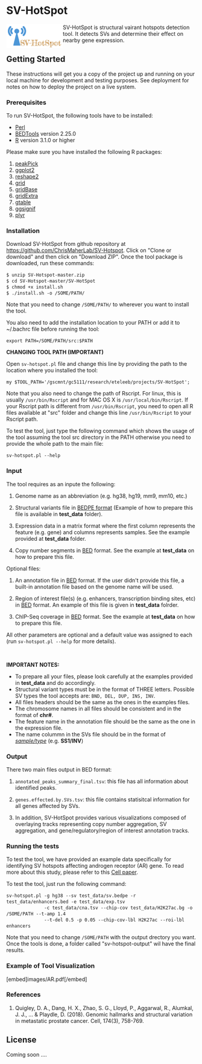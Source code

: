 # SV-HotSpot
<img align="left" width="150" src="images/logo.png">
SV-HotSpot is structural vairant hotspots detection tool. It detects SVs and determine their effect on nearby gene expression. 

##
## Getting Started

These instructions will get you a copy of the project up and running on your local machine for development and testing purposes. See deployment for notes on how to deploy the project on a live system.

### Prerequisites

To run SV-HotSpot, the following tools have to be installed:

* [Perl](https://www.perl.org/get.html)  
* [BEDTools](https://bedtools.readthedocs.io/en/latest/) version 2.25.0
* [R](https://www.r-project.org/) version 3.1.0 or higher 

Please make sure you have installed the following R packages:

 1. [peakPick](https://cran.r-project.org/web/packages/peakPick/vignettes/peakPick-vignette.html)
 2. [ggplot2](https://cran.r-project.org/web/packages/ggplot2/index.html)
 3. [reshape2](https://cran.r-project.org/web/packages/reshape2/)
 4. [grid](https://www.rdocumentation.org/packages/grid/versions/3.5.1)
 5. [gridBase](https://cran.r-project.org/web/packages/gridBase/index.html)
 6. [gridExtra](https://cran.r-project.org/web/packages/gridExtra/index.html)
 7. [gtable](https://cran.r-project.org/web/packages/gtable/index.html)
 8. [ggsignif](https://cran.r-project.org/web/packages/ggsignif/vignettes/intro.html)
 9. [plyr](https://cran.r-project.org/web/packages/plyr/index.html)

### Installation

Download SV-HotSpot from github repository at https://github.com/ChrisMaherLab/SV-Hotspot. Click on "Clone or download" and then click on "Download ZIP".  Once the tool package is downloaded, run these commands:

```
$ unzip SV-Hotspot-master.zip
$ cd SV-Hotspot-master/SV-HotSpot
$ chmod +x install.sh
$ ./install.sh -o /SOME/PATH/
```

Note that you need to change ```/SOME/PATH/``` to wherever you want to install the tool. 
 
You also need to add the installation location to your PATH or add it to ~/.bachrc file before running the tool: 

```
export PATH=/SOME/PATH/src:$PATH
```
<b>CHANGING TOOL PATH (IMPORTANT) </b>

Open ```sv-hotspot.pl``` file and change this line by providing the path to the location where you installed the tool: 

```
my $TOOL_PATH='/gscmnt/gc5111/research/eteleeb/projects/SV-HotSpot';
```
Note that you also need to change the path of Rscript. For linux, this is usually ```/usr/bin/Rscript``` and for MAC OS X is ```/usr/local/bin/Rscript```. If your Rscript path is different from ```/usr/bin/Rscript```, you need to open all R files available at "src" folder and change this line ```/usr/bin/Rscript``` to your Rscript path. 

To test the tool, just type the following command which shows the usage of the tool assuming the tool src directory in the PATH otherwise you need to provide the whole path to the main file:

```
sv-hotspot.pl --help
```

### Input 
The tool requires as an inpute the following:

1. Genome name as an abbreviation (e.g. hg38, hg19, mm9, mm10, etc.)

2. Structural variants file in [BEDPE format](https://bedtools.readthedocs.io/en/latest/content/general-usage.html#bedpe-format) (Example of how to prepare this file is available in <b>test_data</b> folder).

3. Expression data in a matrix format where the first column represents the feature (e.g. gene) and columns represents samples. See the example provided at <b>test_data</b> folder. 

4. Copy number segments in [BED](https://genome.ucsc.edu/FAQ/FAQformat.html) format. See the example at <b>test_data</b> on how to prepare this file.  

Optional files: 

1. An annotation file in [BED](https://genome.ucsc.edu/FAQ/FAQformat.html) format. If the user didn't provide this file, a built-in annotation file based on the genome name will be used. 

1. Region of interest file(s) (e.g. enhancers, transcription binding sites, etc) in [BED](https://genome.ucsc.edu/FAQ/FAQformat.html) format. An example of this file is given in <b>test_data</b> folrder. 

2. ChIP-Seq coverage in [BED](https://genome.ucsc.edu/FAQ/FAQformat.html) format. See the example at <b>test_data</b> on how to prepare this file.  

All other parameters are optional and a default value was assigned to each (run ```sv-hotspot.pl --help``` for more details). 

<br>

<b>IMPORTANT NOTES:</b>

* To prepare all your files, please look carefully at the examples provided in <b>test_data</b> and do accordingly. 
* Structural variant types must be in the format of THREE letters. Possible SV types the tool accepts are: ```BND, DEL, DUP, INS, INV```. 
* All files headers should be the same as the ones in the examples files. 
* The chromosome names in all files should be consistent and in the format of <b>chr#</b>. 
* The feature name in the annotation file should be the same as the one in the expression file. 
* The name colummn in the SVs file should be in the format of <u><i>sample/type</i></u> (e.g. <b>SS1/INV</b>)

### Output 
There two main files output in BED format: 

1. ```annotated_peaks_summary_final.tsv```: this file has all information about identified peaks. 

2. ```genes.effected.by.SVs.tsv```: this file contains statisitcal information for all genes affected by SVs.

3. In addition, SV-HotSpot provides various visualizations composed of overlaying tracks representing copy number aggregation, SV aggregation, and gene/regulatory/region of interest annotation tracks. 

### Running the tests

To test the tool, we have provided an example data specifically for identifying SV hotspots affecting androgen receptor (AR) gene. To read more about this study, please refer to this [Cell paper](https://www.cell.com/cell/abstract/S0092-8674(18)30842-0).

To test the tool, just run the following command:

```
sv-hotspot.pl -g hg38 --sv test_data/sv.bedpe -r test_data/enhancers.bed -e test_data/exp.tsv 
              -c test_data/cna.tsv --chip-cov test_data/H2K27ac.bg -o /SOME/PATH --t-amp 1.4 
              --t-del 0.5 -p 0.05 --chip-cov-lbl H2K27ac --roi-lbl enhancers
```

Note that you need to change ```/SOME/PATH``` with the output drectory you want. Once the tools is done, a folder called "sv-hotspot-output" wil have the final results. 

### Example of Tool Visualization 
[embed]images/AR.pdf[/embed]

### References
1. Quigley, D. A., Dang, H. X., Zhao, S. G., Lloyd, P., Aggarwal, R., Alumkal, J. J., ... & Playdle, D. (2018). Genomic hallmarks and structural variation in metastatic prostate cancer. Cell, 174(3), 758-769.


## License

Coming soon .... 
